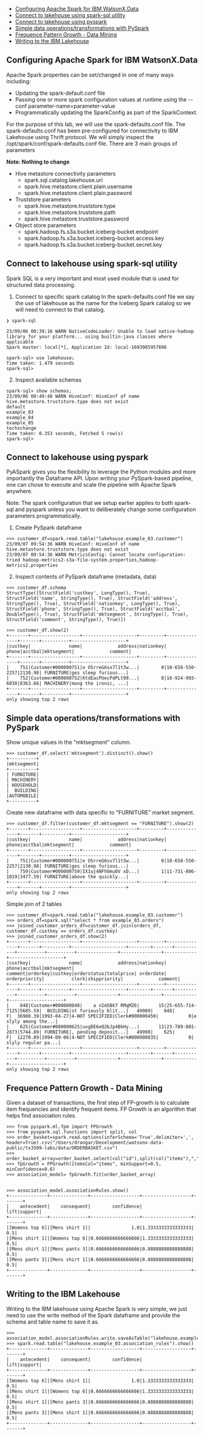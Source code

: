 
- [Configuring Apache Spark for IBM WatsonX.Data](#configuring-apache-spark-for-ibm-watsonxdata)
- [Connect to lakehouse using spark-sql utility](#connect-to-lakehouse-using-spark-sql-utility)
- [Connect to lakehouse using pyspark](#connect-to-lakehouse-using-pyspark)
- [Simple data operations/transformations with PySpark](#simple-data-operationstransformations-with-pyspark)
- [Frequence Pattern Growth - Data Mining](#frequence-pattern-growth---data-mining)
- [Writing to the IBM Lakehouse](#writing-to-the-ibm-lakehouse)


## Configuring Apache Spark for IBM WatsonX.Data
Apache Spark properties can be set/changed in one of many ways including:
- Updating the spark-default.conf file
- Passing one or more spark configuration values at runtime using the --conf parameter-name=parameter-value
- Programmatically updating the SparkConfig as part of the SparkContext.

For the purpose of this lab, we will use the spark-defaults.conf file. The spark-defaults.conf has been pre-configured for connectivity to IBM Lakehouse using Thrift protocol. We will simply inspect the /opt/spark/conf/spark-defaults.conf file. There are 3 main groups of parameters 

**Note: Nothing to change**
- Hive metastore connectivity parameters
  - spark.sql.catalog.lakehouse.uri
  - spark.hive.metastore.client.plain.username
  - spark.hive.metastore.client.plain.password
- Truststore parameters
  - spark.hive.metastore.truststore.type
  - spark.hive.metastore.truststore.path
  - spark.hive.metastore.truststore.password
- Object store parameters
  - spark.hadoop.fs.s3a.bucket.iceberg-bucket.endpoint
  - spark.hadoop.fs.s3a.bucket.iceberg-bucket.access.key
  - spark.hadoop.fs.s3a.bucket.iceberg-bucket.secret.key

## Connect to lakehouse using spark-sql utility
Spark SQL is a very important and most used module that is used for structured data processing.

1. Connect to specific spark catalog
In the spark-defaults.conf file we say the use of lakehouse as the name for the Iceberg Spark catalog so we will need to connect to that catalog.

```console
❯ spark-sql

23/09/06 00:39:16 WARN NativeCodeLoader: Unable to load native-hadoop library for your platform... using builtin-java classes where applicable
Spark master: local[*], Application Id: local-1693985957696

spark-sql> use lakehouse;
Time taken: 1.479 seconds
spark-sql> 
```
2. Inspect available schemas

```
spark-sql> show schemas;
23/09/06 00:49:48 WARN HiveConf: HiveConf of name hive.metastore.truststore.type does not exist
default
example_03
example_04
example_05
techxchange
Time taken: 0.353 seconds, Fetched 5 row(s)
spark-sql> 
```


## Connect to lakehouse using pyspark
PyASpark gives you the flexibility to leverage the Python modules and more importantly the Dataframe API. Upon writing your PySpark-based pipeline, one can chose to execute and scale the pipeline with Apache Spark anywhere.

Note: The spark configuration that we setup earlier applies to both spark-sql and pyspark unless you want to deliberately change some configuration parameters programmatically.

1. Create PySpark dataframe
````
>>> customer_df=spark.read.table("lakehouse.example_03.customer")
23/09/07 09:54:36 WARN HiveConf: HiveConf of name hive.metastore.truststore.type does not exist
23/09/07 09:54:36 WARN MetricsConfig: Cannot locate configuration: tried hadoop-metrics2-s3a-file-system.properties,hadoop-metrics2.properties
````

2. Inspect contents of PySpark dataframe (metadata, data)

```
>>> customer_df.schema
StructType([StructField('custkey', LongType(), True), StructField('name', StringType(), True), StructField('address', StringType(), True), StructField('nationkey', LongType(), True), StructField('phone', StringType(), True), StructField('acctbal', DoubleType(), True), StructField('mktsegment', StringType(), True), StructField('comment', StringType(), True)])
```

```
>>> customer_df.show(2)
+-------+------------------+--------------------+---------+---------------+-------+----------+--------------------+
|custkey|              name|             address|nationkey|          phone|acctbal|mktsegment|             comment|
+-------+------------------+--------------------+---------+---------------+-------+----------+--------------------+
|    751|Customer#000000751|e OSrreG6sx7l1t3w...|        0|10-658-550-2257|2130.98| FURNITURE|ges sleep furious...|
|    752|Customer#000000752|KtdEacPUecPdPLt99...|        8|18-924-993-6038|8363.66| MACHINERY|mong the ironic, ...|
+-------+------------------+--------------------+---------+---------------+-------+----------+--------------------+
only showing top 2 rows
```

## Simple data operations/transformations with PySpark
Show unique values in the "mktsegment" column.

```
>>> customer_df.select('mktsegment').distinct().show()
+----------+
|mktsegment|
+----------+
| FURNITURE|
| MACHINERY|
| HOUSEHOLD|
|  BUILDING|
|AUTOMOBILE|
+----------+
```

Create new dataframe with data specific to "FURNITURE" market segment.
```
>>> customer_df.filter(customer_df.mktsegment == "FURNITURE").show(2)
+-------+------------------+--------------------+---------+---------------+-------+----------+--------------------+
|custkey|              name|             address|nationkey|          phone|acctbal|mktsegment|             comment|
+-------+------------------+--------------------+---------+---------------+-------+----------+--------------------+
|    751|Customer#000000751|e OSrreG6sx7l1t3w...|        0|10-658-550-2257|2130.98| FURNITURE|ges sleep furious...|
|    759|Customer#000000759|IX1uj4NFhOmu0V xD...|        1|11-731-806-1019|3477.59| FURNITURE|above the quickly...|
+-------+------------------+--------------------+---------+---------------+-------+----------+--------------------+
only showing top 2 rows
```
Simple join of 2 tables

```
>>> customer_df=spark.read.table("lakehouse.example_03.customer")
>>> orders_df=spark.sql("select * from example_03.orders")
>>> joined_customer_orders_df=customer_df.join(orders_df, customer_df.custkey == orders_df.custkey)
>>> joined_customer_orders_df.show(2)
+-------+------------------+--------------------+---------+---------------+-------+----------+--------------------+--------+-------+-----------+----------+----------+---------------+---------------+------------+--------------------+
|custkey|              name|             address|nationkey|          phone|acctbal|mktsegment|             comment|orderkey|custkey|orderstatus|totalprice| orderdate|  orderpriority|          clerk|shippriority|             comment|
+-------+------------------+--------------------+---------+---------------+-------+----------+--------------------+--------+-------+-----------+----------+----------+---------------+---------------+------------+--------------------+
|    848|Customer#000000848|    a nIm5Bk7 RMqMZ6|       15|25-655-714-7125|5685.59|  BUILDING|st furiously blit...|   49989|    848|          F|  36980.39|1993-04-27|4-NOT SPECIFIED|Clerk#000000450|           0|e slyly among the...|
|    625|Customer#000000625|uvgDE6eQ2bJp4BkHy...|       13|23-789-801-2873|5744.89| FURNITURE|, pending deposit...|   49990|    625|          F|  12270.89|1994-09-06|4-NOT SPECIFIED|Clerk#000000835|           0| slyly regular pa...|
+-------+------------------+--------------------+---------+---------------+-------+----------+--------------------+--------+-------+-----------+----------+----------+---------------+---------------+------------+--------------------+
only showing top 2 rows

```
## Frequence Pattern Growth - Data Mining
Given a dataset of transactions, the first step of FP-growth is to calculate item frequencies and identify frequent items. FP Growth is an algorithm that helps find association rules.

```
>>> from pyspark.ml.fpm import FPGrowth
>>> from pyspark.sql.functions import split, col
>>> order_basket=spark.read.options(inferSchema='True',delimiter=',', header=True).csv("/Users/drangar/Development/watsonx-data-public/tx3509-labs/data/ORDERBASKET.csv")
>>> order_basket_array=order_basket.select(col("id"),split(col("items"),",").alias("items"))
>>> fpGrowth = FPGrowth(itemsCol="items", minSupport=0.5, minConfidence=0.6)
>>> association_model= fpGrowth.fit(order_basket_array)

```
```

>>> association_model.associationRules.show()
+--------------+--------------+------------------+------------------+-------+
|    antecedent|    consequent|        confidence|              lift|support|
+--------------+--------------+------------------+------------------+-------+
|[Womens top 6]|[Mens shirt 1]|               1.0|1.3333333333333333|    0.5|
|[Mens shirt 1]|[Womens top 6]|0.6666666666666666|1.3333333333333333|    0.5|
|[Mens shirt 1]|[Mens pants 3]|0.6666666666666666|0.8888888888888888|    0.5|
|[Mens pants 3]|[Mens shirt 1]|0.6666666666666666|0.8888888888888888|    0.5|
+--------------+--------------+------------------+------------------+-------+

```

## Writing to the IBM Lakehouse
Writing to the IBM lakehouse using Apache Spark is very simple, we just need to use the write method of the Spark dataframe and provide the schema and table name to save it as.

```
>>> association_model.associationRules.write.saveAsTable("lakehouse.example_03.association_rules")
>>> spark.read.table("lakehouse.example_03.association_rules").show()
+--------------+--------------+------------------+------------------+-------+
|    antecedent|    consequent|        confidence|              lift|support|
+--------------+--------------+------------------+------------------+-------+
|[Womens top 6]|[Mens shirt 1]|               1.0|1.3333333333333333|    0.5|
|[Mens shirt 1]|[Womens top 6]|0.6666666666666666|1.3333333333333333|    0.5|
|[Mens shirt 1]|[Mens pants 3]|0.6666666666666666|0.8888888888888888|    0.5|
|[Mens pants 3]|[Mens shirt 1]|0.6666666666666666|0.8888888888888888|    0.5|
+--------------+--------------+------------------+------------------+-------+

```